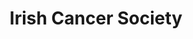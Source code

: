 ---
title: "Irish Cancer Society"
url: /dublin/irish-cancer-society-camden-street-lower/
shop: Gebrauchtwaren
---